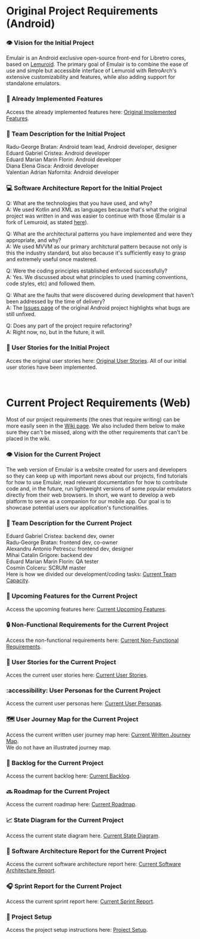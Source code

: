 # Original Project Requirements (Android)

### 👁️ Vision for the Initial Project
Emulair is an Android exclusive open-source front-end for Libretro cores, based on [Lemuroid](https://github.com/Swordfish90/Lemuroid). The primary goal of Emulair is to combine the ease of use and simple but accessible interface of Lemuroid with RetroArch's extensive customizability and features, while also adding support for standalone emulators.

### 📓 Already Implemented Features
Access the already implemented features here: [Original Implemented Features](https://github.com/Emulair/Emulair-Android?tab=readme-ov-file#added-features).

### 👥 Team Description for the Initial Project
Radu-George Bratan: Android team lead, Android developer, designer<br />
Eduard Gabriel Cristea: Android developer<br />
Eduard Marian Marin Florin: Android developer<br />
Diana Elena Gisca: Android developer<br />
Valentian Adrian Nafornita: Android developer

### 💻 Software Architecture Report for the Initial Project
Q: What are the technologies that you have used, and why?<br />
A: We used Kotlin and XML as languages because that's what the original project was written in and was easier to continue with those (Emulair is a fork of Lemuroid, as stated [here](https://github.com/Emulair/Emulair-Android#origin)).

Q: What are the architectural patterns you have implemented and were they appropriate, and why?<br />
A: We used MVVM as our primary architctural pattern because not only is this the industry standard, but also because it's sufficiently easy to grasp and extremely useful once mastered.

Q: Were the coding principles established enforced successfully?<br />
A: Yes. We discussed about what principles to used (naming conventions, code styles, etc) and followed them.

Q: What are the faults that were discovered during development that haven’t been addressed by the time of delivery?<br />
A: The [Issues page](https://github.com/Emulair/Emulair-Android/issues?q=is%3Aissue+is%3Aopen+sort%3Aupdated-desc+label%3Abug) of the original Android project highlights what bugs are still unfixed.

Q: Does any part of the project require refactoring?<br />
A: Right now, no, but in the future, it will.

### 👤 User Stories for the Initial Project
Acces the original user stories here: [Original User Stories](https://github.com/Emulair/Emulair-Android/wiki/3.-SDM-project-requirements). All of our initial user stories have been implemented.

<br />

# Current Project Requirements (Web)
Most of our project requirements (the ones that require writing) can be more easily seen in the [Wiki page](https://github.com/inginerie-software-2023-2024/proiect-inginerie-software-emulair/wiki/). We also included them below to make sure they can't be missed, along with the other requirements that can't be placed in the wiki.

### 👁️ Vision for the Current Project
The web version of Emulair is a website created for users and developers so they can keep up with important news about our projects, find tutorials for how to use Emulair, read relevant documentation for how to contribute code and, in the future, run lightweight versions of some popular emulators directly from their web browsers. In short, we want to develop a web platform to serve as a companion for our mobile app. Our goal is to showcase potential users our application's functionalities.

### 👥 Team Description for the Current Project
Eduard Gabriel Cristea: backend dev, owner<br />
Radu-George Bratan: frontend dev, co-owner<br />
Alexandru Antonio Petrescu: frontend dev, designer<br />
Mihai Catalin Grigore: backend dev<br />
Eduard Marian Marin Florin: QA tester<br />
Cosmin Colceru: SCRUM master<br />
Here is how we divided our development/coding tasks: [Current Team Capacity](https://github.com/orgs/inginerie-software-2023-2024/projects/32/views/2?query=is%3Aopen+sort%3Aupdated-desc).

### 📓 Upcoming Features for the Current Project
Access the upcoming features here: [Current Upcoming Features](https://github.com/inginerie-software-2023-2024/proiect-inginerie-software-emulair/wiki/1.-Upcoming-Features).

### 🔒 Non-Functional Requirements for the Current Project
Access the non-functional requirements here: [Current Non-Functional Requirements](https://github.com/inginerie-software-2023-2024/proiect-inginerie-software-emulair/wiki/2.-Non‐Functional-Requirements).

### 👤 User Stories for the Current Project
Acces the current user stories here: [Current User Stories](https://github.com/inginerie-software-2023-2024/proiect-inginerie-software-emulair/wiki/3.-User-Stories).

### :accessibility: User Personas for the Current Project
Access the current user personas here: [Current User Personas](https://github.com/inginerie-software-2023-2024/proiect-inginerie-software-emulair/wiki/4.-User-Personas).

### 🗺️ User Journey Map for the Current Project
Access the current written user journey map here: [Current Written Journey Map](https://github.com/inginerie-software-2023-2024/proiect-inginerie-software-emulair/wiki/5.-User-Journey-Map).<br />
We do not have an illustrated journey map.

### 📜 Backlog for the Current Project
Access the current backlog here: [Current Backlog](https://github.com/orgs/inginerie-software-2023-2024/projects/32/views/1?query=is%3Aopen+sort%3Aupdated-desc).

### 🔜 Roadmap for the Current Project
Access the current roadmap here: [Current Roadmap](https://github.com/orgs/inginerie-software-2023-2024/projects/32/views/4?query=is%3Aopen+sort%3Aupdated-desc).

### 📈 State Diagram for the Current Project
Access the current state diagram here. [Current State Diagram](https://github.com/inginerie-software-2023-2024/proiect-inginerie-software-emulair/blob/main/state%20diagram%20review%20feature.png).

### 📎 Software Architecture Report for the Current Project
Access the current software architecture report here: [Current Software Architecture Report](https://docs.google.com/document/d/1jZX0tgkBtvxuBNY9IPeq4DgN6R_S_k_-VJaaCJ4ykUk/edit#heading=h.xmvd8c786lc).

### 🎧 Sprint Report for the Current Project
Access the current sprint report here: [Current Sprint Report](https://docs.google.com/document/d/1G1mLmtqDwl0qlCCX2koWiTrAmkKU8Apf50IGzevV88s/edit#heading=h.k2upgihlx1t9).

### 🔘 Project Setup
Access the project setup instructions here: [Project Setup](https://github.com/inginerie-software-2023-2024/proiect-inginerie-software-emulair/wiki/6.-Project-Setup).
